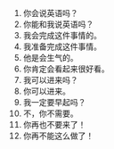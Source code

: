 1. 你会说英语吗？	
2. 你能和我说英语吗？	
3. 我会完成这件事情的。	
4. 我准备完成这件事情。	
5. 他是会生气的。	
6. 你肯定会看起来很好看。	
7. 我可以进来吗？	
8. 你可以进来。	
9. 我一定要早起吗？	
10. 不，你不需要。	
11. 你再也不要来了！	
12. 你再不能这么做了！